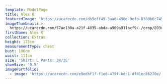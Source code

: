 ```yaml
---
template: ModelPage
title: Alex K
featuredImage: 'https://ucarecdn.com/db5eff49-3aa0-490e-9efb-8380b6c74514/'
imageThumbnail: >-
  https://ucarecdn.com/57ae130a-a21f-4835-abda-a909a911acf9/-/crop/893x1200/150,0/-/preview/
firstName: Alex K
collection: Extras
height: 175cm
measurementType: chest
bust: 106cm
waist: 111cm
size: 'Shirt: L Pants: 34/36'
shoeSize: '9.5'
imagePortfolio:
  - image: 'https://ucarecdn.com/e9edbf1f-f1e6-479f-bdc1-df01ec86270e/'
---
```


